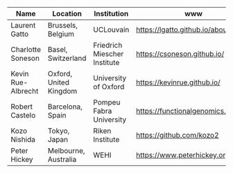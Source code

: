 | Name     |    Location | Institution |  www |
|----------|-------------|-------------|-------|
| Laurent Gatto | Brussels, Belgium | UCLouvain | https://lgatto.github.io/about/ |
| Charlotte Soneson | Basel, Switzerland | Friedrich Miescher Institute | https://csoneson.github.io/ |
| Kevin Rue-Albrecht | Oxford, United Kingdom | University of Oxford | https://kevinrue.github.io/ |
|  Robert Castelo |  Barcelona, Spain | Pompeu Fabra University | https://functionalgenomics.upf.edu |
| Kozo Nishida | Tokyo, Japan | Riken Institute | https://github.com/kozo2|
| Peter Hickey | Melbourne, Australia | WEHI | https://www.peterhickey.org/ |
